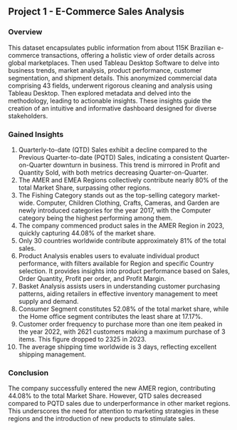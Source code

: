 ## Project 1 - E-Commerce Sales Analysis

### Overview
This dataset encapsulates public information from about 115K Brazilian e-commerce transactions, offering a holistic view of order details across global marketplaces. Then used Tableau Desktop Software to delve into business trends, market analysis, product performance, customer segmentation, and shipment details. This anonymized commercial data comprising 43 fields, underwent rigorous cleaning and analysis using Tableau Desktop. Then explored metadata and delved into the methodology, leading to actionable insights. These insights guide the creation of an intuitive and informative dashboard designed for diverse stakeholders.

### Gained Insights
1.	Quarterly-to-date (QTD) Sales exhibit a decline compared to the Previous Quarter-to-date (PQTD) Sales, indicating a consistent Quarter-on-Quarter downturn in business. This trend is mirrored in Profit and Quantity Sold, with both metrics decreasing Quarter-on-Quarter.
2.	The AMER and EMEA Regions collectively contribute nearly 80% of the total Market Share, surpassing other regions.
3.	The Fishing Category stands out as the top-selling category market-wide. Computer, Children Clothing, Crafts, Cameras, and Garden are newly introduced categories for the year 2017, with the Computer category being the highest performing among them.
4.	The company commenced product sales in the AMER Region in 2023, quickly capturing 44.08% of the market share.
5.	Only 30 countries worldwide contribute approximately 81% of the total sales.
6.	Product Analysis enables users to evaluate individual product performance, with filters available for Region and specific Country selection. It provides insights into product performance based on Sales, Order Quantity, Profit per order, and Profit Margin.
7.	Basket Analysis assists users in understanding customer purchasing patterns, aiding retailers in effective inventory management to meet supply and demand.
8.	Consumer Segment constitutes 52.08% of the total market share, while the Home office segment contributes the least share at 17.17%.
9.	Customer order frequency to purchase more than one item peaked in the year 2022, with 2621 customers making a maximum purchase of 3 items. This figure dropped to 2325 in 2023.
10.	The average shipping time worldwide is 3 days, reflecting excellent shipping management.

### Conclusion
The company successfully entered the new AMER region, contributing 44.08% to the total Market Share. However, QTD sales decreased compared to PQTD sales due to underperformance in other market regions. This underscores the need for attention to marketing strategies in these regions and the introduction of new products to stimulate sales.
